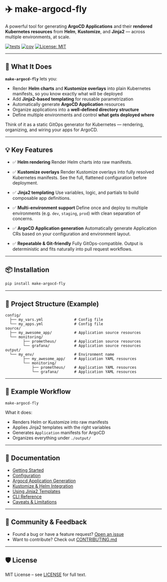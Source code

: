 # ✈️ make-argocd-fly

A powerful tool for generating **ArgoCD Applications** and their **rendered Kubernetes resources** from **Helm**, **Kustomize**, and **Jinja2** — across multiple environments, at scale.

[![tests](https://img.shields.io/github/actions/workflow/status/Karandash8/make-argocd-fly/coverage.yml?branch=main)](https://github.com/Karandash8/make-argocd-fly/actions/workflows/coverage.yml)
[![cov](https://img.shields.io/endpoint?url=https://gist.githubusercontent.com/Karandash8/26eb92c97bbfac22b938afebac85e7cd/raw/covbadge.json)](https://img.shields.io/endpoint?url=https://gist.githubusercontent.com/Karandash8/26eb92c97bbfac22b938afebac85e7cd/raw/covbadge.json)
[![License: MIT](https://img.shields.io/badge/License-MIT-blue.svg)](LICENSE)

---

## 🔧 What It Does

**`make-argocd-fly`** lets you:

- Render **Helm charts** and **Kustomize overlays** into plain Kubernetes manifests, so you know exactly what will be deployed
- Add **Jinja2-based templating** for reusable parametrization
- Automatically generate **ArgoCD Application** resources
- Organize applications into a **well-defined directory structure**
- Define multiple environments and control **what gets deployed where**

Think of it as a static GitOps generator for Kubernetes — rendering, organizing, and wiring your apps for ArgoCD.

---

## 💡 Key Features

* ✅ **Helm rendering**
Render Helm charts into raw manifests.

* ✅ **Kustomize overlays**
Render Kustomize overlays into fully resolved Kubernetes manifests. See the full, flattened configuration before deployment.

* ✅ **Jinja2 templating**
Use variables, logic, and partials to build composable app definitions.

* ✅ **Multi-environment support**
Define once and deploy to multiple environments (e.g. `dev`, `staging`, `prod`) with clean separation of concerns.

* ✅ **ArgoCD Application generation**
Automatically generate Application CRs based on your configuration and environment layout.

* ✅ **Repeatable & Git-friendly**
Fully GitOps-compatible. Output is deterministic and fits naturally into pull request workflows.

---

## 📦 Installation

```bash
pip install make-argocd-fly
```

---

## 📁 Project Structure (Example)

```
config/
  ├── my_vars.yml              # Config file
  └── my_apps.yml              # Config file
source/
  ├── my_awesome_app/          # Application source resources
  └── monitoring/
        ├── prometheus/        # Application source resources
        └── grafana/           # Application source resources
output/
  └── my_env/                  # Environment name
        ├── my_awesome_app/    # Application YAML resources
        └── monitoring/
            ├── prometheus/    # Application YAML resources
            └── grafana/       # Application YAML resources
```

---

## 🔄 Example Workflow

```
make-argocd-fly
```

What it does:
- Renders Helm or Kustomize into raw manifests
- Applies Jinja2 templates with the right variables
- Generates `Application` manifests for ArgoCD
- Organizes everything under `./output/`

---

## 📘 Documentation

- [Getting Started](docs/getting-started.md)
- [Configuration](docs/configuration.md)
- [Argocd Application Generation](docs/argocd.md)
- [Kustomize & Helm Integration](docs/kustomize.md)
- [Using Jinja2 Templates](docs/templates.md)
- [CLI Reference](docs/cli.md)
- [Caveats & Limitations](docs/caveats.md)

---

## 📣 Community & Feedback

- Found a bug or have a feature request? [Open an issue](https://github.com/Karandash8/make-argocd-fly/issues)
- Want to contribute? Check out [CONTRIBUTING.md](CONTRIBUTING.md)

---

## 🛡 License

MIT License – see [LICENSE](https://github.com/Karandash8/make-argocd-fly/blob/main/LICENSE) for full text.
